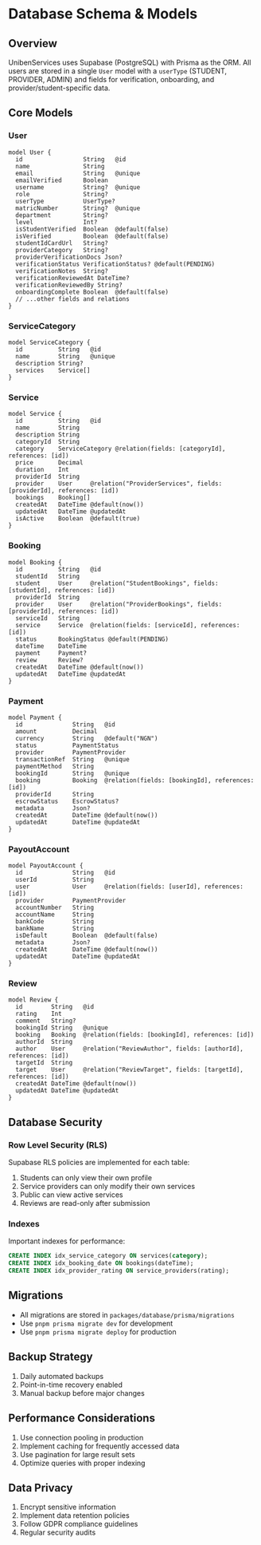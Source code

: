 # Database Schema & Models

## Overview
UnibenServices uses Supabase (PostgreSQL) with Prisma as the ORM. All users are stored in a single `User` model with a `userType` (STUDENT, PROVIDER, ADMIN) and fields for verification, onboarding, and provider/student-specific data.

## Core Models

### User
```prisma
model User {
  id                 String   @id
  name               String
  email              String   @unique
  emailVerified      Boolean
  username           String?  @unique
  role               String?
  userType           UserType?
  matricNumber       String?  @unique
  department         String?
  level              Int?
  isStudentVerified  Boolean  @default(false)
  isVerified         Boolean  @default(false)
  studentIdCardUrl   String?
  providerCategory   String?
  providerVerificationDocs Json?
  verificationStatus VerificationStatus? @default(PENDING)
  verificationNotes  String?
  verificationReviewedAt DateTime?
  verificationReviewedBy String?
  onboardingComplete Boolean  @default(false)
  // ...other fields and relations
}
```

### ServiceCategory
```prisma
model ServiceCategory {
  id          String   @id
  name        String   @unique
  description String?
  services    Service[]
}
```

### Service
```prisma
model Service {
  id          String   @id
  name        String
  description String
  categoryId  String
  category    ServiceCategory @relation(fields: [categoryId], references: [id])
  price       Decimal
  duration    Int
  providerId  String
  provider    User     @relation("ProviderServices", fields: [providerId], references: [id])
  bookings    Booking[]
  createdAt   DateTime @default(now())
  updatedAt   DateTime @updatedAt
  isActive    Boolean  @default(true)
}
```

### Booking
```prisma
model Booking {
  id          String   @id
  studentId   String
  student     User     @relation("StudentBookings", fields: [studentId], references: [id])
  providerId  String
  provider    User     @relation("ProviderBookings", fields: [providerId], references: [id])
  serviceId   String
  service     Service  @relation(fields: [serviceId], references: [id])
  status      BookingStatus @default(PENDING)
  dateTime    DateTime
  payment     Payment?
  review      Review?
  createdAt   DateTime @default(now())
  updatedAt   DateTime @updatedAt
}
```

### Payment
```prisma
model Payment {
  id              String   @id
  amount          Decimal
  currency        String   @default("NGN")
  status          PaymentStatus
  provider        PaymentProvider
  transactionRef  String   @unique
  paymentMethod   String
  bookingId       String   @unique
  booking         Booking  @relation(fields: [bookingId], references: [id])
  providerId      String
  escrowStatus    EscrowStatus?
  metadata        Json?
  createdAt       DateTime @default(now())
  updatedAt       DateTime @updatedAt
}
```

### PayoutAccount
```prisma
model PayoutAccount {
  id              String   @id
  userId          String
  user            User     @relation(fields: [userId], references: [id])
  provider        PaymentProvider
  accountNumber   String
  accountName     String
  bankCode        String
  bankName        String
  isDefault       Boolean  @default(false)
  metadata        Json?
  createdAt       DateTime @default(now())
  updatedAt       DateTime @updatedAt
}
```

### Review
```prisma
model Review {
  id        String   @id
  rating    Int
  comment   String?
  bookingId String   @unique
  booking   Booking  @relation(fields: [bookingId], references: [id])
  authorId  String
  author    User     @relation("ReviewAuthor", fields: [authorId], references: [id])
  targetId  String
  target    User     @relation("ReviewTarget", fields: [targetId], references: [id])
  createdAt DateTime @default(now())
  updatedAt DateTime @updatedAt
}
```

## Database Security

### Row Level Security (RLS)
Supabase RLS policies are implemented for each table:

1. Students can only view their own profile
2. Service providers can only modify their own services
3. Public can view active services
4. Reviews are read-only after submission

### Indexes
Important indexes for performance:
```sql
CREATE INDEX idx_service_category ON services(category);
CREATE INDEX idx_booking_date ON bookings(dateTime);
CREATE INDEX idx_provider_rating ON service_providers(rating);
```

## Migrations
- All migrations are stored in `packages/database/prisma/migrations`
- Use `pnpm prisma migrate dev` for development
- Use `pnpm prisma migrate deploy` for production

## Backup Strategy
1. Daily automated backups
2. Point-in-time recovery enabled
3. Manual backup before major changes

## Performance Considerations
1. Use connection pooling in production
2. Implement caching for frequently accessed data
3. Use pagination for large result sets
4. Optimize queries with proper indexing

## Data Privacy
1. Encrypt sensitive information
2. Implement data retention policies
3. Follow GDPR compliance guidelines
4. Regular security audits